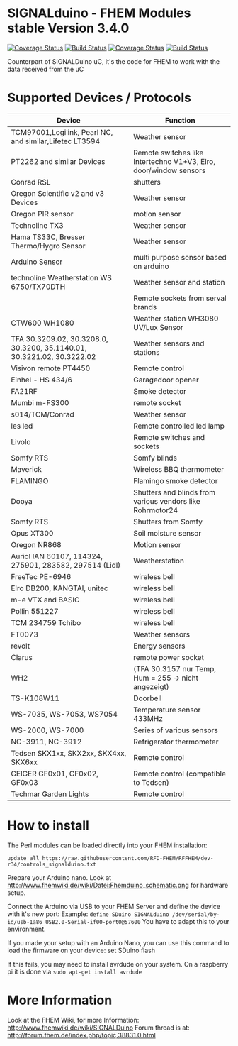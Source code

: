 SIGNALduino - FHEM Modules stable Version 3.4.0
======

[![Coverage Status](https://coveralls.io/repos/github/RFD-FHEM/RFFHEM/badge.svg?branch=master)](https://coveralls.io/github/RFD-FHEM/RFFHEM?branch=master) [![Build Status](https://travis-ci.org/RFD-FHEM/RFFHEM.svg?branch=master)](https://travis-ci.org/RFD-FHEM/RFFHEM)
[![Coverage Status](https://coveralls.io/repos/github/RFD-FHEM/RFFHEM/badge.svg?branch=dev-r34)](https://coveralls.io/github/RFD-FHEM/RFFHEM?branch=dev-r34) [![Build Status](https://travis-ci.org/RFD-FHEM/RFFHEM.svg?branch=dev-r34)](https://travis-ci.org/RFD-FHEM/RFFHEM)

Counterpart of SIGNALDuino uC, it's the code for FHEM to work with the data received from the uC


Supported Devices / Protocols
======

|Device | Function|
| ------------- | ----------- |
|TCM97001,Logilink, Pearl NC, and similar,Lifetec LT3594 | Weather sensor
|PT2262 and similar Devices | Remote switches like Intertechno V1+V3, Elro, door/window sensors|
|Conrad RSL | shutters |
|Oregon Scientific v2 and v3 Devices | Weather sensor |
|Oregon PIR sensor | motion sensor |
|Technoline TX3  | Weather sensor |
|Hama TS33C, Bresser Thermo/Hygro Sensor  | Weather sensor |
|Arduino Sensor | multi purpose sensor based on arduino |
|technoline Weatherstation WS 6750/TX70DTH| Weather sensor and station |
||Remote sockets from serval brands|
|CTW600 WH1080 | Weather station WH3080 UV/Lux Sensor |
|TFA 30.3209.02, 30.3208.0, 30.3200, 35.1140.01, 30.3221.02, 30.3222.02 | Weather sensors and stations |
|Visivon remote PT4450  | Remote control |
|Einhel - HS 434/6 | Garagedoor opener |
|FA21RF | Smoke detector | 
|Mumbi m-FS300 | remote socket |
|s014/TCM/Conrad | Weather sensor |
|les led  | Remote controlled led lamp |
|Livolo | Remote switches and sockets  |
|Somfy RTS | Somfy blinds |
|Maverick | Wireless BBQ thermometer |
|FLAMINGO | Flamingo smoke detector |
|Dooya | Shutters and blinds from various vendors like Rohrmotor24  |
|Somfy RTS | Shutters from Somfy|
|Opus XT300 | Soil moisture sensor |
|Oregon NR868 | Motion sensor |
|Auriol IAN 60107, 114324, 275901, 283582, 297514 (Lidl) | Weatherstation |
|FreeTec PE-6946 | wireless bell |
|Elro DB200, KANGTAI, unitec | wireless bell |
|m-e VTX and BASIC | wireless bell |
|Pollin 551227 | wireless bell |
|TCM 234759 Tchibo | wireless bell |
|FT0073 | Weather sensors|
|revolt | Energy sensors|
|Clarus | remote power socket|
|WH2 | (TFA 30.3157 nur Temp, Hum = 255 -> nicht angezeigt)|
|TS-K108W11 | Doorbell |
|WS-7035, WS-7053, WS7054 | Temperature sensor 433MHz |
|WS-2000, WS-7000 | Series of various sensors |
|NC-3911, NC-3912 | Refrigerator thermometer |
|Tedsen SKX1xx, SKX2xx, SKX4xx, SKX6xx | Remote control |
|GEIGER GF0x01, GF0x02, GF0x03 | Remote control (compatible to Tedsen) |
|Techmar Garden Lights | Remote control |

How to install
======
The Perl modules can be loaded directly into your FHEM installation:

```update all https://raw.githubusercontent.com/RFD-FHEM/RFFHEM/dev-r34/controls_signalduino.txt```

Prepare your Arduino nano. Look at http://www.fhemwiki.de/wiki/Datei:Fhemduino_schematic.png
for hardware setup.


Connect the Arduino via USB to your FHEM Server and define the device with it's new port:
Example: ```define SDuino SIGNALduino /dev/serial/by-id/usb-1a86_USB2.0-Serial-if00-port0@57600```
You have to adapt this to your environment.

If you made your setup with an Arduino Nano, you can use this command to load the firmware on your device:
set SDuino flash

If this fails, you may need to install avrdude on your system.
On a raspberry pi it is done via ```sudo apt-get install avrdude```

More Information
=====
Look at the FHEM Wiki, for more Information: http://www.fhemwiki.de/wiki/SIGNALDuino
Forum thread is at: http://forum.fhem.de/index.php/topic,38831.0.html

